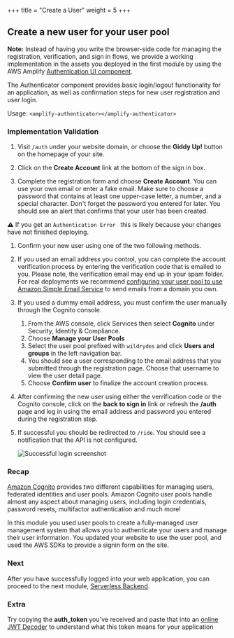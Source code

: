 +++
title = "Create a User"
weight = 5
+++

## Create a new user for your user pool

**Note:** Instead of having you write the browser-side code for managing the registration, verification, and sign in flows, we provide a working implementation in the assets you deployed in the first module by using the AWS Amplify [Authentication UI component](https://aws-amplify.github.io/docs/js/authentication).  

The Authenticator component provides basic login/logout functionality for an application, as well as confirmation steps for new user registration and user login.

Usage: `<amplify-authenticator></amplify-authenticator>`

### Implementation Validation

1. Visit `/auth` under your website domain, or choose the **Giddy Up!** button on the homepage of your site.

1. Click on the **Create Account** link at the bottom of the sign in box.

1. Complete the registration form and choose **Create Account**. You can use your own email or enter a fake email. Make sure to choose a password that contains at least one upper-case letter, a number, and a special character. Don't forget the password you entered for later. You should see an alert that confirms that your user has been created.

**:warning:**
If you get an ` Authentication Error  ` this is likely because your changes have not finished deploying.

1. Confirm your new user using one of the two following methods.

  1. If you used an email address you control, you can complete the account verification process by entering the verification code that is emailed to you. Please note, the verification email may end up in your spam folder. For real deployments we recommend [configuring your user pool to use Amazon Simple Email Service](http://docs.aws.amazon.com/cognito/latest/developerguide/cognito-user-pool-settings-message-customizations.html#cognito-user-pool-settings-ses-authorization-to-send-email) to send emails from a domain you own.

1. If you used a dummy email address, you must confirm the user manually through the Cognito console.

    1. From the AWS console, click Services then select **Cognito** under Security, Identity & Compliance.
    1. Choose **Manage your User Pools**
    1. Select the user pool prefixed with `wildrydes` and click **Users and groups** in the left navigation bar.
    1. You should see a user corresponding to the email address that you submitted through the registration page. Choose that username to view the user detail page.
    1. Choose **Confirm user** to finalize the account creation process.

1. After confirming the new user using either the verrification code or the Cognito console, click on the **back to sign in** link or refresh the **/auth** page and log in using the email address and password you entered during the registration step.

1. If successful you should be redirected to `/ride`. You should see a notification that the API is not configured.

    ![Successful login screenshot](/images/successful-login.png)


### Recap

[Amazon Cognito][cognito] provides two different capabilities for managing users, federated identities and user pools. Amazon Cognito user pools handle almost any aspect about managing users, including login credentials, password resets, multifactor authentication and much more!

In this module you used user pools to create a fully-managed user management system that allows you to authenticate your users and manage their user information. You updated your website to use the user pool, and used the AWS SDKs to provide a signin form on the site.

### Next

After you have successfully logged into your web application, you can proceed to the next module, [Serverless Backend][serverless-backend].

### Extra

Try copying the **auth_token** you've received and paste that into an [online JWT Decoder][jwt-decoder] to understand what this token means for your application

[cognito]: https://aws.amazon.com/cognito/
[jwt-decoder]: https://jwt.io/
[serverless-backend]: /3-serverlessbackend